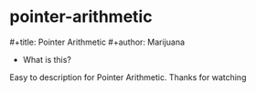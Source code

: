 # pointer-arithmetic
#+title: Pointer Arithmetic
#+author: Marijuana

* What is this?

Easy to description for Pointer Arithmetic. Thanks for watching
